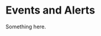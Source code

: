 [title]: # (Events and Alerts)
[tags]: # (XXX)
[priority]: # (2700)
# Events and Alerts
Something here.
